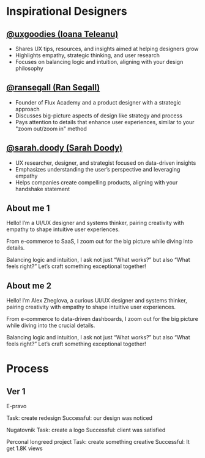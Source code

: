 # Inspirational Designers 

## **[@uxgoodies (Ioana Teleanu)](https://www.instagram.com/uxgoodies/)**  
- Shares UX tips, resources, and insights aimed at helping designers grow  
- Highlights empathy, strategic thinking, and user research  
- Focuses on balancing logic and intuition, aligning with your design philosophy  

## **[@ransegall (Ran Segall)](https://www.instagram.com/ransegall/)**  
- Founder of Flux Academy and a product designer with a strategic approach  
- Discusses big-picture aspects of design like strategy and process  
- Pays attention to details that enhance user experiences, similar to your "zoom out/zoom in" method  

## **[@sarah.doody (Sarah Doody)](https://www.instagram.com/sarahdoody/)**  
- UX researcher, designer, and strategist focused on data-driven insights  
- Emphasizes understanding the user’s perspective and leveraging empathy  
- Helps companies create compelling products, aligning with your handshake statement  

## About me 1 
Hello! I’m a UI/UX designer and systems thinker, pairing creativity with empathy to shape intuitive user experiences. 

From e-commerce to SaaS, I zoom out for the big picture while diving into details. 

Balancing logic and intuition, I ask not just “What works?” but also “What feels right?” Let’s craft something exceptional together!


## About me 2
Hello! I’m Alex Zheglova, a curious UI/UX designer and systems thinker, pairing creativity with empathy to shape intuitive user experiences. 

From e-commerce to data-driven dashboards, I zoom out for the big picture while diving into the crucial details. 

Balancing logic and intuition, I ask not just “What works?” but also “What feels right?” Let’s craft something exceptional together!

# Process

## Ver 1

E-pravo

Task: create redesign
Successful: our design was noticed

Nugatovnik
Task: create a logo
Successful: client was satisfied

Perconal longreed project 
Task: create something creative 
Successful: It get 1.8K views 

